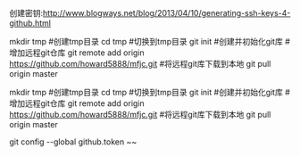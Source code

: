 创建密钥:http://www.blogways.net/blog/2013/04/10/generating-ssh-keys-4-github.html



mkdir tmp #创建tmp目录
cd tmp #切换到tmp目录
git init #创建并初始化git库
#增加远程git仓库
git remote add origin https://github.com/howard5888/mfjc.git
#将远程git库下载到本地
git pull origin master




mkdir tmp #创建tmp目录
cd tmp #切换到tmp目录
git init #创建并初始化git库
#增加远程git仓库
git remote add origin https://github.com/howard5888/mfjc.git
#将远程git库下载到本地
git pull origin master

git config --global github.token 
~~
